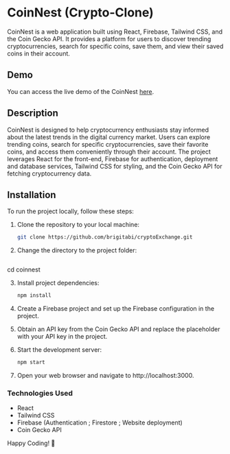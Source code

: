 # CoinNest (Crypto-Clone) 

CoinNest is a web application built using React, Firebase, Tailwind CSS, and the Coin Gecko API. It provides a platform for users to discover trending cryptocurrencies, search for specific coins, save them, and view their saved coins in their account.

## Demo

You can access the live demo of the CoinNest [here](https://cryptoexchange-2e20a.web.app/).


## Description

CoinNest is designed to help cryptocurrency enthusiasts stay informed about the latest trends in the digital currency market. Users can explore trending coins, search for specific cryptocurrencies, save their favorite coins, and access them conveniently through their account. The project leverages React for the front-end, Firebase for authentication, deployment and database services, Tailwind CSS for styling, and the Coin Gecko API for fetching cryptocurrency data.


## Installation

To run the project locally, follow these steps:

1. Clone the repository to your local machine:

   ```bash
   git clone https://github.com/brigitabi/cryptoExchange.git

2. Change the directory to the project folder:

    ```bash
 cd coinnest

3. Install project dependencies:

    ```bash
    npm install 

4. Create a Firebase project and set up the Firebase configuration in the project.

5. Obtain an API key from the Coin Gecko API and replace the placeholder with your API key in the project.

6. Start the development server:

    ```bash
    npm start

7. Open your web browser and navigate to http://localhost:3000.

### Technologies Used
- React
- Tailwind CSS
- Firebase (Authentication ; Firestore ; Website deployment)
- Coin Gecko API

Happy Coding! 🚀